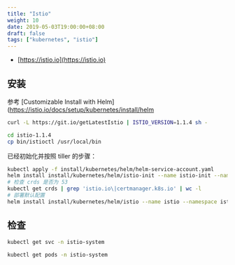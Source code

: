 ```yaml
---
title: "Istio"
weight: 10
date: 2019-05-03T19:00:00+08:00
draft: false
tags: ["kubernetes", "istio"]
---
```



- [https://istio.io](https://istio.io)


## 安装

参考 [Customizable Install with Helm](https://istio.io/docs/setup/kubernetes/install/helm

```sh
curl -L https://git.io/getLatestIstio | ISTIO_VERSION=1.1.4 sh -
```

```sh
cd istio-1.1.4
cp bin/istioctl /usr/local/bin
```

已经初始化并按照 tiller 的步骤：

```sh
kubectl apply -f install/kubernetes/helm/helm-service-account.yaml
helm install install/kubernetes/helm/istio-init --name istio-init --namespace istio-system
# 检查 crds 是否为 53
kubectl get crds | grep 'istio.io\|certmanager.k8s.io' | wc -l
# 部署默认配置
helm install install/kubernetes/helm/istio --name istio --namespace istio-system
```

## 检查

```sh
kubectl get svc -n istio-system
```

```sh
kubectl get pods -n istio-system
```
